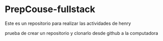 # PrepCouse-fullstack
Este es un repositorio para realizar las actividades de henry

prueba de crear un repositorio y clonarlo desde github a la computadora
